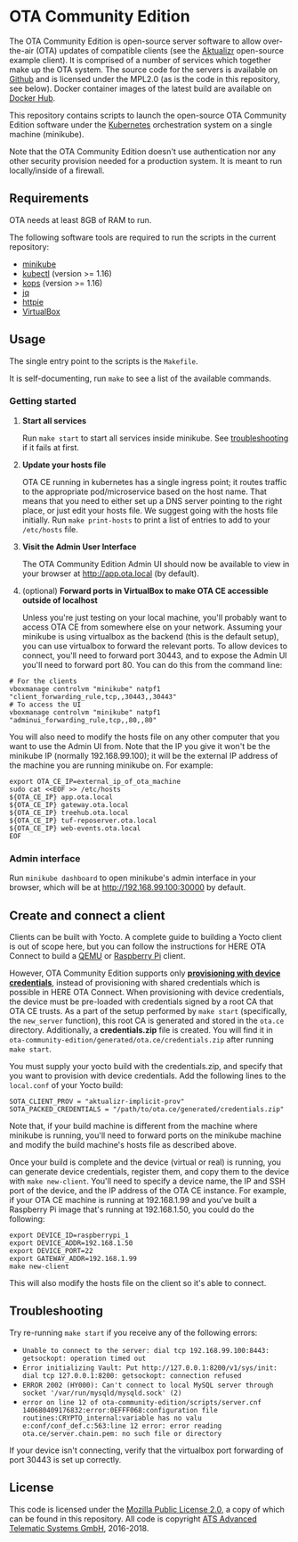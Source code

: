 # OTA Community Edition

The OTA Community Edition is open-source server software to allow
over-the-air (OTA) updates of compatible clients (see the
[Aktualizr](https://github.com/advancedtelematic/aktualizr)
open-source example client). It is comprised of a number of services
which together make up the OTA system. The source code for the servers
is available on [Github](https://github.com/advancedtelematic) and is
licensed under the MPL2.0 (as is the code in this repository, see
below). Docker container images of the latest build are available on
[Docker Hub](https://hub.docker.com/u/advancedtelematic).

This repository contains scripts to launch the open-source OTA
Community Edition software under the
[Kubernetes](https://kubernetes.io/) orchestration system on a single
machine (minikube).

Note that the OTA Community Edition doesn't use authentication nor any
other security provision needed for a production system. It is meant
to run locally/inside of a firewall.

## Requirements

OTA needs at least 8GB of RAM to run.

The following software tools are required to run the scripts in the
current repository:

* [minikube](https://github.com/kubernetes/minikube)
* [kubectl](https://kubernetes.io/docs/tasks/tools/install-kubectl/) (version >= 1.16)
* [kops](https://github.com/kubernetes/kops) (version >= 1.16)
* [jq](https://stedolan.github.io/jq/)
* [httpie](https://httpie.org/)
* [VirtualBox](https://www.virtualbox.org/)

## Usage

The single entry point to the scripts is the `Makefile`.

It is self-documenting, run `make` to see a list of the available commands.

### Getting started

1. **Start all services**

   Run `make start` to start all services inside minikube. See [troubleshooting](#troubleshooting) if it fails at first.

2. **Update your hosts file**

   OTA CE running in kubernetes has a single ingress point; it routes traffic to the appropriate pod/microservice based on the host name. That means that you need to either set up a DNS server pointing to the right place, or just edit your hosts file. We suggest going with the hosts file initially. Run `make print-hosts` to print a list of entries to add to your `/etc/hosts` file.

3. **Visit the Admin User Interface**

   The OTA Community Edition Admin UI should now be available to view in your browser at http://app.ota.local (by default).

4. (optional) **Forward ports in VirtualBox to make OTA CE accessible outside of localhost**

   Unless you're just testing on your local machine, you'll probably want to access OTA CE from somewhere else on your network. Assuming your minikube is using virtualbox as the backend (this is the default setup), you can use virtualbox to forward the relevant ports. To allow devices to connect, you'll need to forward port 30443, and to expose the Admin UI you'll need to forward port 80. You can do this from the command line:

```
# For the clients
vboxmanage controlvm "minikube" natpf1 "client_forwarding_rule,tcp,,30443,,30443"
# To access the UI
vboxmanage controlvm "minikube" natpf1 "adminui_forwarding_rule,tcp,,80,,80"
```

You will also need to modify the hosts file on any other computer that you want to use the Admin UI from. Note that the IP you give it won't be the minikube IP (normally 192.168.99.100); it will be the external IP address of the machine you are running minikube on. For example:

```
export OTA_CE_IP=external_ip_of_ota_machine
sudo cat <<EOF >> /etc/hosts
${OTA_CE_IP} app.ota.local
${OTA_CE_IP} gateway.ota.local
${OTA_CE_IP} treehub.ota.local
${OTA_CE_IP} tuf-reposerver.ota.local
${OTA_CE_IP} web-events.ota.local
EOF
```

### Admin interface

Run `minikube dashboard` to open minikube's admin interface in your browser, which will be at http://192.168.99.100:30000 by default.

## Create and connect a client

Clients can be built with Yocto. A complete guide to building a Yocto client is out of scope here, but you can follow the instructions for HERE OTA Connect to build a [QEMU](https://docs.atsgarage.com/quickstarts/qemuvirtualbox.html) or [Raspberry Pi](https://docs.atsgarage.com/quickstarts/raspberry-pi.html) client.

However, OTA Community Edition supports only [**provisioning with device credentials**](https://docs.ota.here.com/client-config/client-provisioning-methods.html), instead of provisioning with shared credentials which is possible in HERE OTA Connect. When provisioning with device credentials, the device must be pre-loaded with credentials signed by a root CA that OTA CE trusts. As a part of the setup performed by `make start` (specifically, the `new_server` function), this root CA is generated and stored in the `ota.ce` directory. Additionally, a **credentials.zip** file is created. You will find it in `ota-community-edition/generated/ota.ce/credentials.zip` after running `make start`.

You must supply your yocto build with the credentials.zip, and specify that you want to provision with device credentials. Add the following lines to the `local.conf` of your Yocto build:

    SOTA_CLIENT_PROV = "aktualizr-implicit-prov"
    SOTA_PACKED_CREDENTIALS = "/path/to/ota.ce/generated/credentials.zip"

Note that, if your build machine is different from the machine where minikube is running, you'll need to forward ports on the minikube machine and modify the build machine's hosts file as described above.

Once your build is complete and the device (virtual or real) is running, you can generate device credentials, register them, and copy them to the device with `make new-client`. You'll need to specify a device name, the IP and SSH port of the device, and the IP address of the OTA CE instance. For example, if your OTA CE machine is running at 192.168.1.99 and you've built a Raspberry Pi image that's running at 192.168.1.50, you could do the following:

```
export DEVICE_ID=raspberrypi_1
export DEVICE_ADDR=192.168.1.50
export DEVICE_PORT=22
export GATEWAY_ADDR=192.168.1.99
make new-client
```

This will also modify the hosts file on the client so it's able to connect.

## Troubleshooting

Try re-running `make start` if you receive any of the following errors:

* `Unable to connect to the server: dial tcp 192.168.99.100:8443: getsockopt: operation timed out`
* `Error initializing Vault: Put http://127.0.0.1:8200/v1/sys/init: dial tcp 127.0.0.1:8200: getsockopt: connection refused`
* `ERROR 2002 (HY000): Can't connect to local MySQL server through socket '/var/run/mysqld/mysqld.sock' (2)`
* `error on line 12 of ota-community-edition/scripts/server.cnf
140680409176832:error:0EFFF068:configuration file routines:CRYPTO_internal:variable has no valu
e:conf/conf_def.c:563:line 12
error: error reading ota.ce/server.chain.pem: no such file or directory`

If your device isn't connecting, verify that the virtualbox port forwarding of port 30443 is set up correctly.

## License

This code is licensed under the [Mozilla Public License 2.0](LICENSE), a copy of which can be found in this repository. All code is copyright [ATS Advanced Telematic Systems GmbH](https://www.advancedtelematic.com), 2016-2018.
